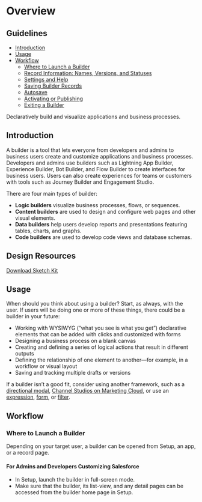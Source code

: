 # Overview

## Guidelines

*   [Introduction](#Overview-Introduction)
*   [Usage](#Overview-Usage)
*   [Workflow](#Overview-Workflow)
    *   [Where to Launch a Builder](#Overview-Workflow-Where-to-Launch-a-Builder)
    *   [Record Information: Names, Versions, and Statuses](#Overview-Workflow-Record-Information:-Names,-Versions,-and-Statuses)
    *   [Settings and Help](#Overview-Workflow-Settings-and-Help)
    *   [Saving Builder Records](#Overview-Workflow-Saving-Builder-Records)
    *   [Autosave](#Overview-Workflow-Autosave)
    *   [Activating or Publishing](#Overview-Workflow-Activating-or-Publishing)
    *   [Exiting a Builder](#Overview-Workflow-Exiting-a-Builder)

Declaratively build and visualize applications and business processes.

## Introduction

A builder is a tool that lets everyone from developers and admins to business users create and customize applications and business processes. Developers and admins use builders such as Lightning App Builder, Experience Builder, Bot Builder, and Flow Builder to create interfaces for business users. Users can also create experiences for teams or customers with tools such as Journey Builder and Engagement Studio.

There are four main types of builder:

*   **Logic builders** visualize business processes, flows, or sequences.
*   **Content builders** are used to design and configure web pages and other visual elements.
*   **Data builders** help users develop reports and presentations featuring tables, charts, and graphs.
*   **Code builders** are used to develop code views and database schemas.

## Design Resources

[Download Sketch Kit](https://github.com/salesforce-ux/design-system-ui-kit)

## Usage

When should you think about using a builder? Start, as always, with the user. If users will be doing one or more of these things, there could be a builder in your future:

*   Working with WYSIWYG (“what you see is what you get”) declarative elements that can be added with clicks and customized with forms
*   Designing a business process on a blank canvas
*   Creating and defining a series of logical actions that result in different outputs
*   Defining the relationship of one element to another—for example, in a workflow or visual layout
*   Saving and tracking multiple drafts or versions
      
If a builder isn’t a good fit, consider using another framework, such as a [directional modal](/components/modals/#Directional), [Channel Studios on Marketing Cloud](https://www.salesforce.com/products/marketing-cloud/overview/), or use an [expression](/components/expression/), [form](/components/form-element/), or [filter](/guidelines/rules-filters-logic/).

## Workflow

### Where to Launch a Builder

Depending on your target user, a builder can be opened from Setup, an app, or a record page.

#### For Admins and Developers Customizing Salesforce

*   In Setup, launch the builder in full-screen mode.
*   Make sure that the builder, its list-view, and any detail pages can be accessed from the builder home page in Setup.
